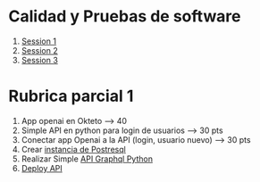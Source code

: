 # Calidad y Pruebas de software

1. [Session 1](https://docs.google.com/presentation/d/1AcUrU5uDi_bH3lx-g7yIzXbyADRzmB1n/edit?usp=sharing&ouid=103318994033956699072&rtpof=true&sd=true)
2. [Session 2](https://docs.google.com/presentation/d/1oDtfi-5rTCVhHFjV_637oUbT-AoJalRu/edit?usp=sharing&ouid=103318994033956699072&rtpof=true&sd=true)
3. [Session 3](https://docs.google.com/presentation/d/16PWGRuL87S93ggyhgwX6jNsY9qhCTk-k/edit?usp=sharing&ouid=103318994033956699072&rtpof=true&sd=true)

# Rubrica parcial 1
1. App openai en Okteto --> 40
2. Simple API en python para login de usuarios --> 30 pts
3. Conectar app Openai a la API (login, usuario nuevo)  --> 30 pts
4. Crear [instancia de Postresql](https://www.elephantsql.com/)
5. Realizar Simple [API Graphql Python](https://www.howtographql.com/graphql-python/0-introduction/)
6. [Deploy API](https://docs.google.com/presentation/d/1dwkslhao4AJfPmMFkTiC-pfJ7FwoWMzu6zw_i59sQGw/edit#slide=id.p)
